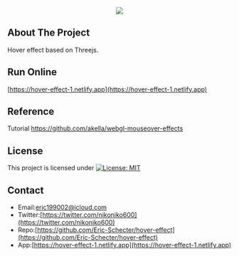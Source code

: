 <p align="center">
  <img src="./screenshot/profile.gif">
</p>

## About The Project
Hover effect based on Threejs.  

## Run Online   
[https://hover-effect-1.netlify.app](https://hover-effect-1.netlify.app) 

## Reference
Tutorial https://github.com/akella/webgl-mouseover-effects

## License
This project is licensed under [![License: MIT](https://img.shields.io/badge/License-MIT-yellow.svg)](https://opensource.org/licenses/MIT)

## Contact
* Email:[eric199002@icloud.com](eric199002@icloud.com)
* Twitter:[https://twitter.com/nikoniko600](https://twitter.com/nikoniko600)
* Repo:[https://github.com/Eric-Schecter/hover-effect](https://github.com/Eric-Schecter/hover-effect)
* App:[https://hover-effect-1.netlify.app](https://hover-effect-1.netlify.app) 